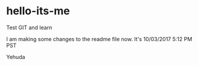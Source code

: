 # hello-its-me
Test GIT and learn

I am making some changes to the readme file now.
It's 10/03/2017 5:12 PM PST

Yehuda
